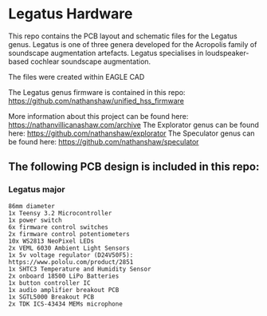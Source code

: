 # Legatus Hardware

This repo contains the PCB layout and schematic files for the Legatus genus.
Legatus is one of three genera developed for the Acropolis family of soundscape augmentation artefacts. Legatus specialises in loudspeaker-based cochlear soundscape augmentation.

The files were created within EAGLE CAD

The Legatus genus firmware is contained in this repo: https://github.com/nathanshaw/unified_hss_firmware

More information about this project can be found here: https://nathanvillicanashaw.com/archive
The Explorator genus can be found here: https://github.com/nathanshaw/explorator
The Speculator genus can be found here: https://github.com/nathanshaw/speculator


The following PCB design is included in this repo:
----------------------------------------------------

### Legatus major
    86mm diameter
    1x Teensy 3.2 Microcontroller
    1x power switch
    6x firmware control switches
    2x firmware control potentiometers
    10x WS2813 NeoPixel LEDs
    2x VEML 6030 Ambient Light Sensors
    1x 5v voltage regulator (D24V50F5): https://www.pololu.com/product/2851
    1x SHTC3 Temperature and Humidity Sensor
    2x onboard 18500 LiPo Batteries
    1x button controller IC
    1x audio amplifier breakout PCB
    1x SGTL5000 Breakout PCB
    2x TDK ICS-43434 MEMs microphone
